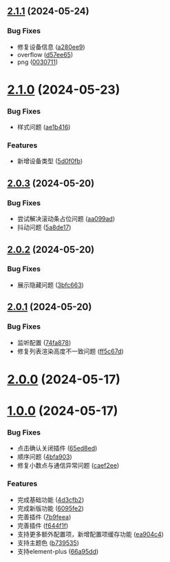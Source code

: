 ## [2.1.1](https://github.com/chinanf-boy/figma-plugin-vue3-template/compare/v2.1.0...v2.1.1) (2024-05-24)


### Bug Fixes

* 修复设备信息 ([a280ee9](https://github.com/chinanf-boy/figma-plugin-vue3-template/commit/a280ee98cdca2bf975f71dc97d26723c26855bf0))
* overflow ([d57ee65](https://github.com/chinanf-boy/figma-plugin-vue3-template/commit/d57ee65f2cc6f1296cf09192b4506f113ebff2c3))
* png ([0030711](https://github.com/chinanf-boy/figma-plugin-vue3-template/commit/003071119b964de93b1a46de2c7423c6b36b04ac))



# [2.1.0](https://github.com/chinanf-boy/figma-plugin-vue3-template/compare/v2.0.3...v2.1.0) (2024-05-23)


### Bug Fixes

* 样式问题 ([ae1b416](https://github.com/chinanf-boy/figma-plugin-vue3-template/commit/ae1b41646438cd3d5ffbb57c0c04de3c5c01c049))


### Features

* 新增设备类型 ([5d0f0fb](https://github.com/chinanf-boy/figma-plugin-vue3-template/commit/5d0f0fbbd1d3d49a66619911604fd7c34e550d74))



## [2.0.3](https://github.com/chinanf-boy/figma-plugin-vue3-template/compare/v2.0.2...v2.0.3) (2024-05-20)


### Bug Fixes

* 尝试解决滚动条占位问题 ([aa099ad](https://github.com/chinanf-boy/figma-plugin-vue3-template/commit/aa099ad1d578d81c8b300a89f2a89ec0dfb112fd))
* 抖动问题 ([5a8de17](https://github.com/chinanf-boy/figma-plugin-vue3-template/commit/5a8de1783d7a84b05c7b4ea1983d2e0de95acf2d))



## [2.0.2](https://github.com/chinanf-boy/figma-plugin-vue3-template/compare/v2.0.1...v2.0.2) (2024-05-20)


### Bug Fixes

* 展示隐藏问题 ([3bfc663](https://github.com/chinanf-boy/figma-plugin-vue3-template/commit/3bfc6634961aa27779212a8fba14de1d8887ff3f))



## [2.0.1](https://github.com/chinanf-boy/figma-plugin-vue3-template/compare/v2.0.0...v2.0.1) (2024-05-20)


### Bug Fixes

* 监听配置 ([74fa878](https://github.com/chinanf-boy/figma-plugin-vue3-template/commit/74fa878dc6cd291d417ce5dc7d92ff687bed1930))
* 修复列表渲染高度不一致问题 ([ff5c67d](https://github.com/chinanf-boy/figma-plugin-vue3-template/commit/ff5c67d1ec131733fb809e1629ac7cd315e6730c))



# [2.0.0](https://github.com/chinanf-boy/figma-plugin-vue3-template/compare/v1.0.0...v2.0.0) (2024-05-17)



# [1.0.0](https://github.com/chinanf-boy/figma-plugin-vue3-template/compare/4d3cfb247fb6b5f549b715ccf668338b1d01cfc3...v1.0.0) (2024-05-17)


### Bug Fixes

* 点击确认关闭插件 ([65ed8ed](https://github.com/chinanf-boy/figma-plugin-vue3-template/commit/65ed8ed0afa5ce722167ad3aeee934c84305722a))
* 顺序问题 ([4bfa903](https://github.com/chinanf-boy/figma-plugin-vue3-template/commit/4bfa903e7b52f470704a57c77f830831d167f196))
* 修复小数点与通信异常问题 ([caef2ee](https://github.com/chinanf-boy/figma-plugin-vue3-template/commit/caef2ee6b38d91c04cada2fae69c46fa4a55f0b2))


### Features

* 完成基础功能 ([4d3cfb2](https://github.com/chinanf-boy/figma-plugin-vue3-template/commit/4d3cfb247fb6b5f549b715ccf668338b1d01cfc3))
* 完成新版功能 ([6095fe2](https://github.com/chinanf-boy/figma-plugin-vue3-template/commit/6095fe277d89b60f27d16771ba832cb9f5308ed6))
* 完善插件 ([7b9feea](https://github.com/chinanf-boy/figma-plugin-vue3-template/commit/7b9feea4ec01d89f44bbd6b40e8cf6336cbc24fd))
* 完善插件 ([f644f1f](https://github.com/chinanf-boy/figma-plugin-vue3-template/commit/f644f1f60b45a87a31f85b49bb295603c5f45701))
* 支持更多额外配置项，新增配置项缓存功能 ([ea904c4](https://github.com/chinanf-boy/figma-plugin-vue3-template/commit/ea904c42f3dcdbbb275c6969fa81ea7f6149518d))
* 支持主题色 ([b739535](https://github.com/chinanf-boy/figma-plugin-vue3-template/commit/b739535f861c66d2f5faf33a0c50df0fb1ff9395))
* 支持element-plus ([66a95dd](https://github.com/chinanf-boy/figma-plugin-vue3-template/commit/66a95dd2c1ccef360e949847ebd4255506251e45))



